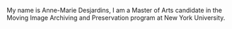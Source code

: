 My name is Anne-Marie Desjardins, I am a Master of Arts candidate in the Moving Image Archiving and Preservation program at New York University. 
